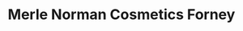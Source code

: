 ---
title: "Merle Norman Cosmetics Forney"
url: /forney/merle-norman-cosmetics-forney/
shop: shop
---